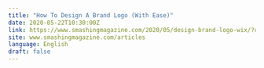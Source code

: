 ```yaml
---
title: "How To Design A Brand Logo (With Ease)"
date: 2020-05-22T10:30:00Z
link: https://www.smashingmagazine.com/2020/05/design-brand-logo-wix/?utm_medium=RSS&utm_source=news.12bit.vn
site: www.smashingmagazine.com/articles
language: English
draft: false
---
```

